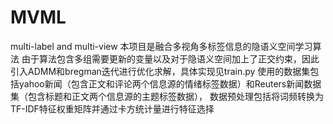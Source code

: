 # MVML
multi-label and multi-view
本项目是融合多视角多标签信息的隐语义空间学习算法
由于算法包含多组需要更新的变量以及对于隐语义空间加上了正交约束，因此引入ADMM和bregman迭代进行优化求解，具体实现见train.py
使用的数据集包括yahoo新闻（包含正文和评论两个信息源的情绪标签数据）和Reuters新闻数据集（包含标题和正文两个信息源的主题标签数据），
数据预处理包括将词频转换为TF-IDF特征权重矩阵并通过卡方统计量进行特征选择
